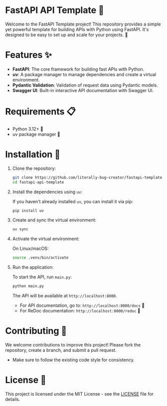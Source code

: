 # FastAPI API Template 🚀

Welcome to the FastAPI Template project! This repository provides a simple yet powerful template for building APIs with Python using FastAPI. It's designed to be easy to set up and scale for your projects. 🌱

# Features ✨

- **FastAPI**: The core framework for building fast APIs with Python.
- **uv**: A package manager to manage dependencies and create a virtual environment.
- **Pydantic Validation**: Validation of request data using Pydantic models.
- **Swagger UI**: Built-in interactive API documentation with Swagger UI.

# Requirements 📋

- Python 3.12+ 🐍
- uv package manager 🔧

# Installation 🔧

1. Clone the repository:

    ```bash
    git clone https://github.com/literally-bug-creator/fastapi-template.git
    cd fastapi-api-template
    ```

2. Install the dependencies using `uv`:

    If you haven't already installed `uv`, you can install it via pip:

    ```bash
    pip install uv
    ```

3. Create and sync the virtual environment:

    ```bash
    uv sync
    ```

4. Activate the virtual environment:

    On Linux/macOS:

    ```bash
    source .venv/bin/activate
    ```

5. Run the application:

    To start the API, run `main.py`:

    ```bash
    python main.py
    ```

    The API will be available at `http://localhost:8000`.

    - For API documentation, go to: `http://localhost:8000/docs` 📜
    - For ReDoc documentation: `http://localhost:8000/redoc` 📖

# Contributing 🤝

We welcome contributions to improve this project! Please fork the repository, create a branch, and submit a pull request.

- Make sure to follow the existing code style for consistency.

# License 📄

This project is licensed under the MIT License - see the [LICENSE](LICENSE) file for details.